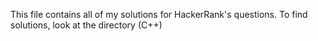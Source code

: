This file contains all of my solutions for HackerRank's questions.
To find solutions, look at the directory (C++)
